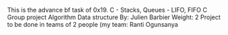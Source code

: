 This is the advance bf task of 0x19. C - Stacks, Queues - LIFO, FIFO
C Group project Algorithm Data structure
 By: Julien Barbier
 Weight: 2
 Project to be done in teams of 2 people (my team: Ranti Ogunsanya
